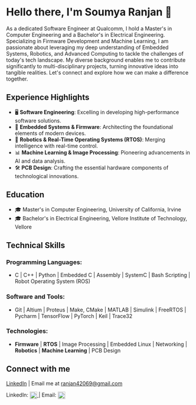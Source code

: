 # Hello there, I'm Soumya Ranjan 👋

As a dedicated Software Engineer at Qualcomm, I hold a Master's in Computer Engineering and a Bachelor's in Electrical Engineering. Specializing in Firmware Development and Machine Learning, I am passionate about leveraging my deep understanding of Embedded Systems, Robotics, and Advanced Computing to tackle the challenges of today's tech landscape. My diverse background enables me to contribute significantly to multi-disciplinary projects, turning innovative ideas into tangible realities. Let's connect and explore how we can make a difference together.

## Experience Highlights

- 🖥️ **Software Engineering**: Excelling in developing high-performance software solutions.
- 🔌 **Embedded Systems & Firmware**: Architecting the foundational elements of modern devices.
- 🤖 **Robotics & Real-Time Operating Systems (RTOS)**: Merging intelligence with real-time control.
- 📊 **Machine Learning & Image Processing**: Pioneering advancements in AI and data analysis.
- 🛠️ **PCB Design**: Crafting the essential hardware components of technological innovations.

## Education

- 🎓 Master's in Computer Engineering, University of California, Irvine
- 🎓 Bachelor's in Electrical Engineering, Vellore Institute of Technology, Vellore

## Technical Skills

### Programming Languages:

- C | C++ | Python | Embedded C | Assembly | SystemC | Bash Scripting | Robot Operating System (ROS)

### Software and Tools:

- Git | Altium | Proteus | Make, CMake | MATLAB | Simulink | FreeRTOS | Pycharm | TensorFlow | PyTorch | Keil | Trace32

### Technologies:

- **Firmware** | **RTOS** | Image Processing | Embedded Linux | Networking | **Robotics** | **Machine Learning** | PCB Design

## Connect with me

[LinkedIn](https://www.linkedin.com/in/sranjan27/) | Email me at [ranjan42069@gmail.com](mailto:ranjan42069@gmail.com)

<p>
  LinkedIn: 
  <a href="https://www.linkedin.com/in/sranjan27/">
    <img src="https://github.com/dmhendricks/signature-social-icons/blob/master/icons/round-flat-filled/35px/linkedin.png?raw=true" alt="LinkedIn" style="width: 20px; height: 20px; vertical-align: middle;">
  </a> | 
  Email: 
  <a href="mailto:ranjan42069@gmail.com">
    <img src="https://github.com/dmhendricks/signature-social-icons/blob/master/icons/round-flat-filled/35px/mail.png?raw=true" alt="Mail" style="width: 20px; height: 20px; vertical-align: middle;">
  </a>
</p>


